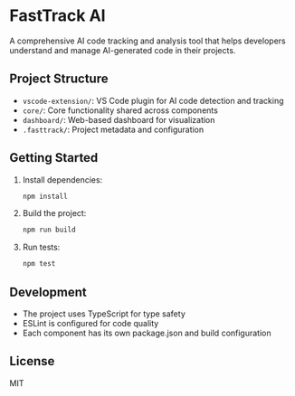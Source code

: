 # FastTrack AI

A comprehensive AI code tracking and analysis tool that helps developers understand and manage AI-generated code in their projects.

## Project Structure

- `vscode-extension/`: VS Code plugin for AI code detection and tracking
- `core/`: Core functionality shared across components
- `dashboard/`: Web-based dashboard for visualization
- `.fasttrack/`: Project metadata and configuration

## Getting Started

1. Install dependencies:
   ```bash
   npm install
   ```

2. Build the project:
   ```bash
   npm run build
   ```

3. Run tests:
   ```bash
   npm test
   ```

## Development

- The project uses TypeScript for type safety
- ESLint is configured for code quality
- Each component has its own package.json and build configuration

## License

MIT
